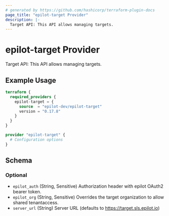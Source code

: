 ```yaml
---
# generated by https://github.com/hashicorp/terraform-plugin-docs
page_title: "epilot-target Provider"
description: |-
  Target API: This API allows managing targets.
---
```


# epilot-target Provider

Target API: This API allows managing targets.

## Example Usage

```terraform
terraform {
  required_providers {
    epilot-target = {
      source  = "epilot-dev/epilot-target"
      version = "0.17.8"
    }
  }
}

provider "epilot-target" {
  # Configuration options
}
```

<!-- schema generated by tfplugindocs -->
## Schema

### Optional

- `epilot_auth` (String, Sensitive) Authorization header with epilot OAuth2 bearer token.
- `epilot_org` (String, Sensitive) Overrides the target organization to allow shared tenantaccess.
- `server_url` (String) Server URL (defaults to https://target.sls.epilot.io)
